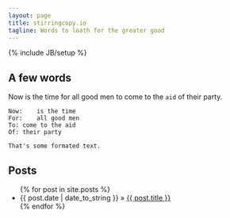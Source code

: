 ```yaml
---
layout: page
title: stirringcopy.io
tagline: Words to loath for the greater good
---
```

{% include JB/setup %}

## A few words

Now is the time for all good men to come to the `aid` of their party.

	Now:	is the time
	For:	all good men
	To:	come to the aid
	Of:	their party

	That's some formated text.

## Posts


<ul class="posts">
  {% for post in site.posts %}
    <li><span>{{ post.date | date_to_string }}</span> &raquo; <a href="{{ BASE_PATH }}{{ post.url }}">{{ post.title }}</a></li>
  {% endfor %}
</ul>

